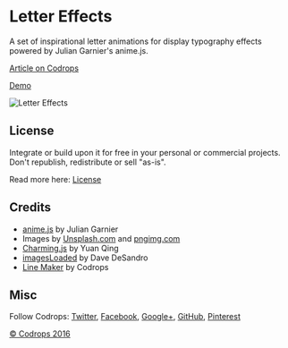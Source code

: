 # Letter Effects

A set of inspirational letter animations for display typography effects powered by Julian Garnier's anime.js.

[Article on Codrops](http://tympanus.net/codrops/?p=28372)

[Demo](http://tympanus.net/Development/LetterEffects/)

![Letter Effects](http://tympanus.net/codrops/wp-content/uploads/2016/10/LetterEffects_800x600.jpg)

## License

Integrate or build upon it for free in your personal or commercial projects. Don't republish, redistribute or sell "as-is". 

Read more here: [License](http://tympanus.net/codrops/licensing/)

## Credits

*   [anime.js](http://anime-js.com/) by Julian Garnier
*   Images by [Unsplash.com](http://unsplash.com) and [pngimg.com](http://pngimg.com/)
*   [Charming.js](https://github.com/yuanqing/charming) by Yuan Qing
*   [imagesLoaded](http://imagesloaded.desandro.com/) by Dave DeSandro
*   [Line Maker](http://tympanus.net/codrops/2016/10/12/animated-decorative-lines/) by Codrops

## Misc

Follow Codrops: [Twitter](http://www.twitter.com/codrops), [Facebook](http://www.facebook.com/pages/Codrops/159107397912), [Google+](https://plus.google.com/101095823814290637419), [GitHub](https://github.com/codrops), [Pinterest](http://www.pinterest.com/codrops/)

[© Codrops 2016](http://www.codrops.com)





